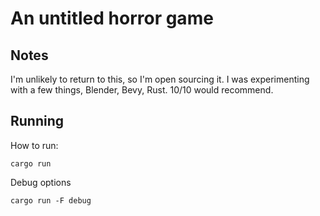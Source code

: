 # An untitled horror game

## Notes

I'm unlikely to return to this, so I'm open sourcing it. I was experimenting with a few things, Blender, Bevy, Rust. 10/10 would recommend.

## Running

How to run:
```
cargo run
```

Debug options
```
cargo run -F debug
```
